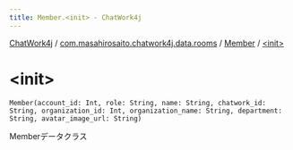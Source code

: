 ```yaml
---
title: Member.<init> - ChatWork4j
---
```


[ChatWork4j](../../index.md) / [com.masahirosaito.chatwork4j.data.rooms](../index.md) / [Member](index.md) / [&lt;init&gt;](.)

# &lt;init&gt;

`Member(account_id: Int, role: String, name: String, chatwork_id: String, organization_id: Int, organization_name: String, department: String, avatar_image_url: String)`

Memberデータクラス

